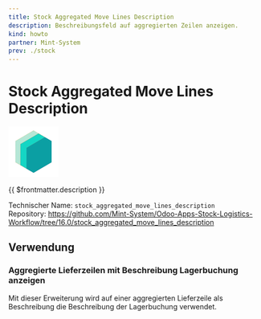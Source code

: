 ```yaml
---
title: Stock Aggregated Move Lines Description
description: Beschreibungsfeld auf aggregierten Zeilen anzeigen.
kind: howto
partner: Mint-System
prev: ./stock
---
```

# Stock Aggregated Move Lines Description
![icon_oms_box](attachments/icons_odoo_mint_system.png)

{{ $frontmatter.description }}

Technischer Name: `stock_aggregated_move_lines_description`\
Repository: <https://github.com/Mint-System/Odoo-Apps-Stock-Logistics-Workflow/tree/16.0/stock_aggregated_move_lines_description>

## Verwendung

### Aggregierte Lieferzeilen mit Beschreibung Lagerbuchung anzeigen

Mit dieser Erweiterung wird auf einer aggregierten Lieferzeile als Beschreibung die Beschreibung der Lagerbuchung verwendet.
